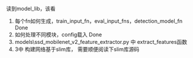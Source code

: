 读到model_lib，该看
1. 每个fn如何生成，train_input_fn，eval_input_fns，detection_model_fn  Done
2. 如何处理不同模块，config载入   Done
3. models\ssd_mobilenet_v2_feature_extractor.py 中 extract_features函数
4. 3中 构建网络基于slim库， 需要顺便阅读下slim库源码